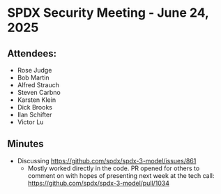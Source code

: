 # SPDX Security Meeting - June 24, 2025

## Attendees:
- Rose Judge
- Bob Martin
- Alfred Strauch
- Steven Carbno
- Karsten Klein
- Dick Brooks
- Ilan Schifter
- Victor Lu

## Minutes
- Discussing https://github.com/spdx/spdx-3-model/issues/861
  - Mostly worked directly in the code. PR opened for others to comment on with hopes of presenting next week at the tech call: https://github.com/spdx/spdx-3-model/pull/1034 
